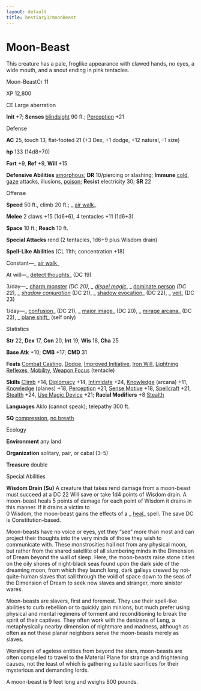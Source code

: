 ```yaml
---
layout: default
title: bestiary3/moonBeast
---
```

# Moon-Beast

This creature has a pale, froglike appearance with clawed hands, no eyes, a wide mouth, and a snout ending in pink tentacles.

Moon-BeastCr 11

XP 12,800

CE Large aberration

**Init** +7; **Senses** [blindsight](monster_dir/universalMonsterRules#_blindsight) 90 ft.; [Perception](skills/perception#_perception) +21

Defense

**AC** 25, touch 13, flat-footed 21 (+3 Dex, +1 dodge, +12 natural, –1 size)

**hp** 133 (14d8+70)

**Fort** +9, **Ref** +9, **Will** +15

**Defensive Abilities** [amorphous](monster_dir/universalMonsterRules#_amorphous); **DR** 10/piercing or slashing; **Immune** [cold](monster_dir/creatureTypes#_cold-subtype), [gaze](monsters/universalMonsterRules#_gaze) attacks, illusions, [poison](monster_dir/universalMonsterRules#_poison-(ex-or-su)); **Resist** electricity 30; **SR** 22

Offense

**Speed** 50 ft., climb 20 ft.; _ [air walk](spells/airWalk#_air-walk)_

**Melee** 2 claws +15 (1d6+6), 4 tentacles +11 (1d6+3)

**Space** 10 ft.; **Reach** 10 ft.

**Special Attacks** rend (2 tentacles, 1d6+9 plus Wisdom drain)

**Spell-Like Abilities** (CL 11th; concentration +18)

Constant—_ [air walk](spell_dir/airWalk#_air-walk)_

At will—_ [detect thoughts](spells/detectThoughts#_detect-thoughts)_ (DC 19)

3/day—_ [charm monster](spell_dir/charmMonster#_charm-monster) _(DC 20), _ [dispel magic](spells/dispelMagic#_dispel-magic)_, _ [dominate person](spell_dir/dominatePerson#_dominate-person) _(DC 22), _ [shadow conjuration](spells/shadowConjuration#_shadow-conjuration)_ (DC 21), _ [shadow evocation](spell_dir/shadowEvocation#_shadow-evocation)_ (DC 22), _ [veil](spells/veil#_veil)_ (DC 23)

1/day—_ [confusion](spell_dir/confusion#_confusion)_ (DC 21), _ [major image](spells/majorImage#_major-image)_ (DC 20), _ [mirage arcana](spell_dir/mirageArcana#_mirage-arcana)_ (DC 22), _ [plane shift](spells/planeShift#_plane-shift)_ (self only)

Statistics

**Str** 22, **Dex** 17, **Con** 20, **Int** 19, **Wis** 18, **Cha** 25

**Base Atk** +10; **CMB** +17; **CMD** 31

**Feats** [Combat Casting](feats#_combat-casting), [Dodge](feats#_dodge), [Improved Initiative](feats#_improved-initiative), [Iron Will](feats#_iron-will), [Lightning Reflexes](feats#_lightning-reflexes), [Mobility](feats#_mobility), [Weapon Focus](feats#_weapon-focus) (tentacle)

**Skills** [Climb](skill_dir/climb#_climb) +14, [Diplomacy](skills/diplomacy#_diplomacy) +14, [Intimidate](skill_dir/intimidate#_intimidate) +24, [Knowledge](skills/knowledge#_knowledge) (arcana) +11, [Knowledge](skill_dir/knowledge#_knowledge) (planes) +18, [Perception](skills/perception#_perception) +21, [Sense Motive](skill_dir/senseMotive#_sense-motive) +18, [Spellcraft](skills/spellcraft#_spellcraft) +21, [Stealth](skill_dir/stealth#_stealth) +24, [Use Magic Device](skills/useMagicDevice#_use-magic-device) +21; **Racial Modifiers** +8 [Stealth](skill_dir/stealth#_stealth)

**Languages** Aklo (cannot speak); telepathy 300 ft.

**SQ** [compression](monsters/universalMonsterRules#_compression), [no breath](monster_dir/universalMonsterRules#_no-breath)

Ecology

**Environment** any land

**Organization** solitary, pair, or cabal (3–5)

**Treasure** double

Special Abilities

**Wisdom Drain (Su)** A creature that takes rend damage from a moon-beast must succeed at a DC 22 Will save or take 1d4 points of Wisdom drain. A moon-beast heals 5 points of damage for each point of Wisdom it drains in this manner. If it drains a victim to   
0 Wisdom, the moon-beast gains the effects of a _ [heal](spells/heal#_heal)_ spell. The save DC is Constitution-based.

Moon-beasts have no voice or eyes, yet they “see” more than most and can project their thoughts into the very minds of those they wish to communicate with. These monstrosities hail not from any physical moon, but rather from the shared satellite of all slumbering minds in the Dimension of Dream beyond the wall of sleep. Here, the moon-beasts raise stone cities on the oily shores of night-black seas found upon the dark side of the dreaming moon, from which they launch long, dark galleys crewed by not-quite-human slaves that sail through the void of space down to the seas of the Dimension of Dream to seek new slaves and stranger, more sinister wares.

Moon-beasts are slavers, first and foremost. They use their spell-like abilities to curb rebellion or to quickly gain minions, but much prefer using physical and mental regimens of torment and reconditioning to break the spirit of their captives. They often work with the denizens of Leng, a metaphysically nearby dimension of nightmare and madness, although as often as not these planar neighbors serve the moon-beasts merely as slaves.

Worshipers of ageless entities from beyond the stars, moon-beasts are often compelled to travel to the Material Plane for strange and frightening causes, not the least of which is gathering suitable sacrifices for their mysterious and demanding lords.

A moon-beast is 9 feet long and weighs 800 pounds.

